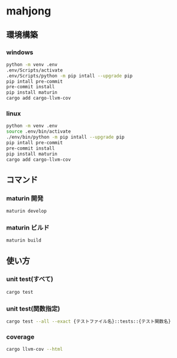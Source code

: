 # mahjong

## 環境構築

### windows

``` sh
python -m venv .env
.env/Scripts/activate
.env/Scripts/python -m pip intall --upgrade pip
pip intall pre-commit
pre-commit install
pip install maturin
cargo add cargo-llvm-cov
```

### linux

``` sh
python -m venv .env
source .env/bin/activate
./env/bin/python -m pip intall --upgrade pip
pip intall pre-commit
pre-commit install
pip install maturin
cargo add cargo-llvm-cov
```

## コマンド

### maturin 開発

``` sh
maturin develop
```

### maturin ビルド

``` sh
maturin build
```

## 使い方

### unit test(すべて)

``` sh
cargo test
```

### unit test(関数指定)

``` sh
cargo test --all --exact {テストファイル名}::tests::{テスト関数名}
```

### coverage

``` sh
cargo llvm-cov --html
```
